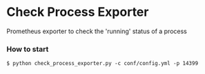 # Check Process Exporter

Prometheus exporter to check the 'running' status of a process

### How to start

```
$ python check_process_exporter.py -c conf/config.yml -p 14399
```